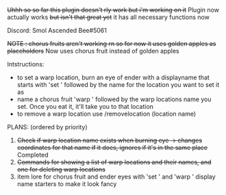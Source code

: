 ~~Uhhh so so far this plugin doesn't rly work but i'm working on it~~ 
Plugin now actually works ~~but isn't that great yet~~ it has all necessary functions now

Discord: Smol Ascended Bee#5061

~~NOTE : chorus fruits aren't working rn so for now it uses golden apples as placeholders~~ Now uses chorus fruit instead of golden apples

Intstructions:
- to set a warp location, burn an eye of ender with a displayname that starts with 'set ' followed by the name for the location you want to set it as
- name a chorus fruit 'warp ' followed by the warp locations name you set. Once you eat it, it'll take you to that location
- to remove a warp location use /removelocation (location name)


PLANS: (ordered by priority)

1. ~~Check if warp location name exists when burning eye -> changes coordinates for that name if it does, ignores if it's in the same place~~ Completed
2. ~~Commands for showing a list of warp locations and their names, and one for deleting warp locations~~
3. item lore for chorus fruit and ender eyes with 'set ' and 'warp ' display name starters to make it look fancy
